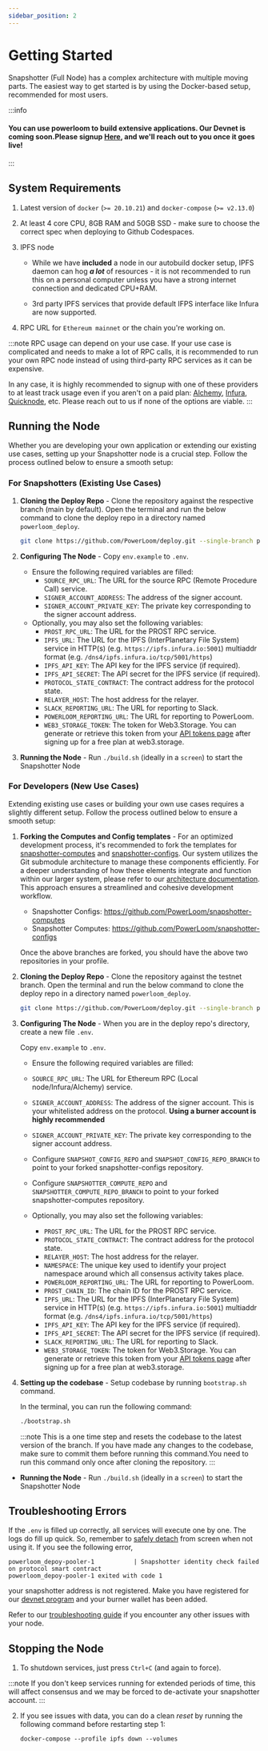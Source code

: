 ```yaml
---
sidebar_position: 2
---
```

# Getting Started

Snapshotter (Full Node) has a complex architecture with multiple moving parts. The easiest way to get started is by using the Docker-based setup, recommended for most users.

:::info
#### You can use powerloom to build extensive applications. Our Devnet is coming soon.Please signup [Here](https://airtable.com/appr3wKRsn4VoOvpi/pagxxT6QcL0OwGH0e/form), and we'll reach out to you once it goes live! 
:::

## System Requirements

1. Latest version of `docker` (`>= 20.10.21`) and `docker-compose` (`>= v2.13.0`)

2. At least 4 core CPU, 8GB RAM and 50GB SSD - make sure to choose the correct spec when deploying to Github Codespaces.

3. IPFS node
    - While we have __included__ a node in our autobuild docker setup, IPFS daemon can hog __*a lot*__ of resources - it is not recommended to run this on a personal computer unless you have a strong internet connection and dedicated CPU+RAM.
  
    - 3rd party IPFS services that provide default IFPS interface like Infura are now supported.

4. RPC URL for `Ethereum mainnet` or the chain you're working on. 

:::note 
RPC usage can depend on your use case. If your use case is complicated and needs to make a lot of RPC calls, it is recommended to run your own RPC node instead of using third-party RPC services as it can be expensive.

In any case, it is highly recommended to signup with one of these providers to at least track usage even if you aren't on a paid plan: [Alchemy](https://alchemy.com/?r=15ce6db6d0a109d5), [Infura](https://infura.io), [Quicknode](https://www.quicknode.com?tap_a=67226-09396e&tap_s=3491854-f4a458), etc. Please reach out to us if none of the options are viable.
:::


## Running the Node
Whether you are developing your own application or extending our existing use cases, setting up your Snapshotter node is a crucial step. Follow the process outlined below to ensure a smooth setup:

### For Snapshotters (Existing Use Cases)

1. **Cloning the Deploy Repo** - Clone the repository against the respective branch (main by default). Open the terminal and run the below command to clone the deploy repo in a directory named `powerloom_deploy`. 
    ```bash
    git clone https://github.com/PowerLoom/deploy.git --single-branch powerloom_deploy --branch main && cd powerloom_deploy
    ```

2. **Configuring The Node** - Copy `env.example` to `.env`.
   - Ensure the following required variables are filled:
     - `SOURCE_RPC_URL`: The URL for the source RPC (Remote Procedure Call) service.
     - `SIGNER_ACCOUNT_ADDRESS`: The address of the signer account.
     - `SIGNER_ACCOUNT_PRIVATE_KEY`: The private key corresponding to the signer account address.
   - Optionally, you may also set the following variables:
     - `PROST_RPC_URL`: The URL for the PROST RPC service.
     - `IPFS_URL`: The URL for the IPFS (InterPlanetary File System) service in HTTP(s) (e.g. `https://ipfs.infura.io:5001`) multiaddr format (e.g. `/dns4/ipfs.infura.io/tcp/5001/https`)
     - `IPFS_API_KEY`: The API key for the IPFS service (if required).
     - `IPFS_API_SECRET`: The API secret for the IPFS service (if required).
     - `PROTOCOL_STATE_CONTRACT`: The contract address for the protocol state.
     - `RELAYER_HOST`: The host address for the relayer.
     - `SLACK_REPORTING_URL`: The URL for reporting to Slack.
     - `POWERLOOM_REPORTING_URL`: The URL for reporting to PowerLoom.
     - `WEB3_STORAGE_TOKEN`: The token for Web3.Storage. You can generate or retrieve this token from your [API tokens page](https://web3.storage/tokens/?create=true) after signing up for a free plan at web3.storage.

3. **Running the Node** - Run  `./build.sh` (ideally in a `screen`) to start the Snapshotter Node

   

### For Developers (New Use Cases)
Extending existing use cases or building your own use cases requires a slightly different setup. Follow the process outlined below to ensure a smooth setup:


1. **Forking the Computes and Config templates** - For an optimized development process, it's recommended to fork the templates for [snapshotter-computes](https://github.com/PowerLoom/snapshotter-computes) and [snapshotter-configs](https://github.com/PowerLoom/snapshotter-configs/). Our system utilizes the Git submodule architecture to manage these components efficiently. For a deeper understanding of how these elements integrate and function within our larger system, please refer to our [architecture documentation](../architecture.md). This approach ensures a streamlined and cohesive development workflow.

   - Snapshotter Configs: https://github.com/PowerLoom/snapshotter-computes
   - Snapshotter Computes: https://github.com/PowerLoom/snapshotter-configs 

   Once the above branches are forked, you should have the above two repositories in your profile. 

2. **Cloning the Deploy Repo** - Clone the repository against the testnet branch. Open the terminal and run the below command to clone the deploy repo in a directory named `powerloom_deploy`. 

    ```bash
    git clone https://github.com/PowerLoom/deploy.git --single-branch powerloom_deploy --branch better_dev_workflow && cd powerloom_deploy
    ```
3. **Configuring The Node** - When you are in the deploy repo's directory, create a new file `.env`.

    Copy `env.example` to `.env`.

    - Ensure the following required variables are filled:

    - `SOURCE_RPC_URL`: The URL for Ethereum RPC (Local node/Infura/Alchemy) service.
    - `SIGNER_ACCOUNT_ADDRESS`: The address of the signer account. This is your whitelisted address on the protocol. **Using a burner account is highly recommended**
    - `SIGNER_ACCOUNT_PRIVATE_KEY`: The private key corresponding to the signer account address.
    - Configure `SNAPSHOT_CONFIG_REPO` and `SNAPSHOT_CONFIG_REPO_BRANCH` to point to your forked snapshotter-configs repository.
    - Configure `SNAPSHOTTER_COMPUTE_REPO` and `SNAPSHOTTER_COMPUTE_REPO_BRANCH` to point to your forked snapshotter-computes repository.
    - Optionally, you may also set the following variables:
        - `PROST_RPC_URL`: The URL for the PROST RPC service.
        - `PROTOCOL_STATE_CONTRACT`: The contract address for the protocol state.
        - `RELAYER_HOST`: The host address for the relayer.
        - `NAMESPACE`: The unique key used to identify your project namespace around which all consensus activity takes place.
        - `POWERLOOM_REPORTING_URL`: The URL for reporting to PowerLoom.
        - `PROST_CHAIN_ID`: The chain ID for the PROST RPC service.
        - `IPFS_URL`: The URL for the IPFS (InterPlanetary File System) service in HTTP(s) (e.g. `https://ipfs.infura.io:5001`) multiaddr format (e.g. `/dns4/ipfs.infura.io/tcp/5001/https`)
        - `IPFS_API_KEY`: The API key for the IPFS service (if required).
        - `IPFS_API_SECRET`: The API secret for the IPFS service (if required).
        - `SLACK_REPORTING_URL`: The URL for reporting to Slack.
        - `WEB3_STORAGE_TOKEN`: The token for Web3.Storage. You can generate or retrieve this token from your [API tokens page](https://web3.storage/tokens/?create=true) after signing up for a free plan at web3.storage.

4. **Setting up the codebase** - Setup codebase by running `bootstrap.sh` command.
   
   In the terminal, you can run the following command:
   
   ```bash
   ./bootstrap.sh
   ```

   :::note
   This is a one time step and resets the codebase to the latest version of the branch. If you have made any changes to the codebase, make sure to commit them before running this command.You need to run this command only once after cloning the repository.
   :::

- **Running the Node** - Run  `./build.sh` (ideally in a `screen`) to start the Snapshotter Node


## Troubleshooting Errors

If the `.env` is filled up correctly, all services will execute one by one. The logs do fill up quick. So, remember to [safely detach](https://linuxize.com/post/how-to-use-linux-screen/) from screen when not using it. If you see the following error, 
    
    powerloom_depoy-pooler-1           | Snapshotter identity check failed on protocol smart contract
    powerloom_depoy-pooler-1 exited with code 1
    
your snapshotter address is not registered. Make you have registered for our [devnet program](https://airtable.com/appr3wKRsn4VoOvpi/pagxxT6QcL0OwGH0e/form) and your burner wallet has been added. 

Refer to our [troubleshooting guide](./troubleshooting.md) if you encounter any other issues with your node.

## Stopping the Node
1. To shutdown services, just press `Ctrl+C` (and again to force).

:::note
If you don't keep services running for extended periods of time, this will affect consensus and we may be forced to de-activate your snapshotter account.
:::

2. If you see issues with data, you can do a clean *reset* by running the following command before restarting step 1:

    `docker-compose --profile ipfs down --volumes`
